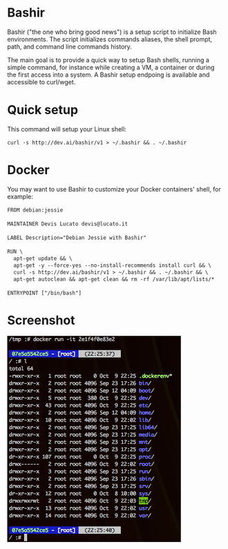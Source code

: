 # Bashir

Bashir ("the one who bring good news") is a setup script to initialize Bash
environments. The script initializes commands aliases, the shell prompt, 
path, and command line commands history.

The main goal is to provide a quick way to setup Bash shells, running a 
simple command, for instance while creating a VM, a container or during the 
first access into a system. A Bashir setup endpoing is available and
accessible to curl/wget.

# Quick setup

This command will setup your Linux shell:

```shell 
curl -s http://dev.ai/bashir/v1 > ~/.bashir && . ~/.bashir
```

# Docker

You may want to use Bashir to customize your Docker containers' shell, 
for example:

```
FROM debian:jessie

MAINTAINER Devis Lucato devis@lucato.it

LABEL Description="Debian Jessie with Bashir"

RUN \
  apt-get update && \
  apt-get -y --force-yes --no-install-recommends install curl && \
  curl -s http://dev.ai/bashir/v1 > ~/.bashir && . ~/.bashir && \
  apt-get autoclean && apt-get clean && rm -rf /var/lib/apt/lists/*

ENTRYPOINT ["/bin/bash"]
```

# Screenshot

![screenshot](screenshot.png)

